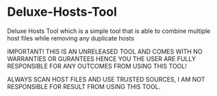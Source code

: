 # Deluxe-Hosts-Tool
Deluxe Hosts Tool which is a simple tool that is able to combine multiple host files while removing any duplicate hosts

IMPORTANT! THIS IS AN UNRELEASED TOOL AND COMES WITH NO WARRANTIES OR GURANTEES HENCE YOU THE USER ARE FULLY RESPONSIBLE FOR ANY OUTCOMES FROM USING THIS TOOL!

ALWAYS SCAN HOST FILES AND USE TRUSTED SOURCES, I AM NOT RESPONSIBLE FOR RESULT FROM USING THIS TOOL.
